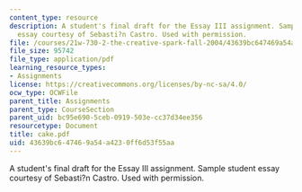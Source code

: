 ```yaml
---
content_type: resource
description: A student's final draft for the Essay III assignment. Sample student
  essay courtesy of Sebasti?n Castro. Used with permission.
file: /courses/21w-730-2-the-creative-spark-fall-2004/43639bc647469a54a4230ff6d53f55aa_cake.pdf
file_size: 95742
file_type: application/pdf
learning_resource_types:
- Assignments
license: https://creativecommons.org/licenses/by-nc-sa/4.0/
ocw_type: OCWFile
parent_title: Assignments
parent_type: CourseSection
parent_uid: bc95e690-5ceb-0919-503e-cc37d34ee356
resourcetype: Document
title: cake.pdf
uid: 43639bc6-4746-9a54-a423-0ff6d53f55aa
---
```

A student's final draft for the Essay III assignment. Sample student essay courtesy of Sebasti?n Castro. Used with permission.